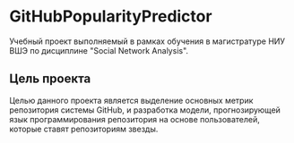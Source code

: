 # GitHubPopularityPredictor
Учебный проект выполняемый в рамках обучения в магистратуре НИУ ВШЭ по дисциплине "Social Network Analysis".

## Цель проекта
Целью данного проекта является выделение основных
метрик репозитория системы GitHub, и разработка модели, прогнозирующей язык
программирования репозитория на основе пользователей, которые ставят
репозиториям звезды.


